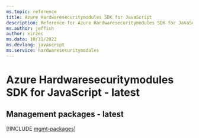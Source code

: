```yaml
---
ms.topic: reference
title: Azure Hardwaresecuritymodules SDK for JavaScript
description: Reference for Azure Hardwaresecuritymodules SDK for JavaScript
ms.author: jeffish
author: xirzec
ms.data: 10/31/2022
ms.devlang: javascript
ms.service: hardwaresecuritymodules
---
```

# Azure Hardwaresecuritymodules SDK for JavaScript - latest

## Management packages - latest
[!INCLUDE [mgmt-packages](hardwaresecuritymodules-mgmt-index.md)]